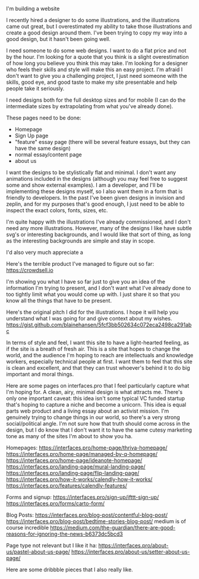 I'm building a website


I recently hired a designer to do some illustrations, and the illustrations came out great, but I overestimated my ability to take those illustrations and create a good design around them. I've been trying to copy my way into a good design, but it hasn't been going well.

I need someone to do some web designs. I want to do a flat price and not by the hour. I'm looking for a quote that you think is a slight overestimation of how long you believe you think this may take. I'm looking for a designer who feels their skills and style will make this an easy project. I'm afraid I don't want to give you a challenging project, I just need someone with the skills, good eye, and good taste to make my site presentable and help people take it seriously.

I need designs both for the full desktop sizes and for mobile (I can do the intermediate sizes by extrapolating from what you've already done).

These pages need to be done:

- Homepage
- Sign Up page
- "feature" essay page (there will be several feature essays, but they can have the same design)
- normal essay/content page
- about us

I want the designs to be stylistically flat and minimal. I don't want any animations included in the designs (although you may feel free to suggest some and show external examples). I am a developer, and I'll be implementing these designs myself, so I also want them in a form that is friendly to developers. In the past I've been given designs in invision and zeplin, and for my purposes that's good enough, I just need to be able to inspect the exact colors, fonts, sizes, etc.

I'm quite happy with the illustrations I've already commissioned, and I don't need any more illustrations. However, many of the designs I like have subtle svg's or interesting backgrounds, and I would like that sort of thing, as long as the interesting backgrounds are simple and stay in scope.

I'd also very much appreciate a

Here's the terrible product I've managed to figure out so far:
https://crowdsell.io

I'm showing you what I have so far just to give you an idea of the information I'm trying to present, and I don't want what I've already done to too tightly limit what you would come up with. I just share it so that you know all the things that have to be present.

Here's the original pitch I did for the illustrations. I hope it will help you understand what I was going for and give context about my wishes.
https://gist.github.com/blainehansen/5fcf3bb502634c072eca2498ca291abc


In terms of style and feel, I want this site to have a light-hearted feeling, as if the site is a breath of fresh air. This is a site that hopes to change the world, and the audience I'm hoping to reach are intellectuals and knowledge workers, especially technical people at first. I want them to feel that this site is clean and excellent, and that they can trust whoever's behind it to do big important and moral things.

Here are some pages on interfaces.pro that I feel particularly capture what I'm hoping for. A clean, airy, minimal design is what attracts me. There's only one important caveat: this idea isn't some typical VC funded startup that's hoping to capture a niche and become a unicorn. This idea is equal parts web product and a living essay about an activist mission. I'm genuinely trying to change things in our world, so there's a very strong social/political angle. I'm not sure how that truth should come across in the design, but I do know that I don't want it to have the same cutesy marketing tone as many of the sites I'm about to show you ha.


Homepages:
https://interfaces.pro/home-page/thriva-homepage/
https://interfaces.pro/home-page/managed-by-q-homepage/
https://interfaces.pro/home-page/ideanote-homepage/
https://interfaces.pro/landing-page/mural-landing-page/
https://interfaces.pro/landing-page/flip-landing-page/
https://interfaces.pro/how-it-works/calendly-how-it-works/
https://interfaces.pro/features/calendly-features/


Forms and signup:
https://interfaces.pro/sign-up/ifttt-sign-up/
https://interfaces.pro/forms/carto-form/

Blog Posts:
https://interfaces.pro/blog-post/contentful-blog-post/
https://interfaces.pro/blog-post/bedtime-stories-blog-post/
medium is of course incredible
https://medium.com/the-guardian/there-are-good-reasons-for-ignoring-the-news-b6373dc5bcd3

Page type not relevant but I like it ha:
https://interfaces.pro/about-us/pastel-about-us-page/
https://interfaces.pro/about-us/setter-about-us-page/

Here are some dribbble pieces that I also really like.

